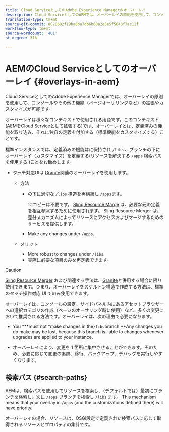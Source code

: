 ```yaml
---
title: Cloud ServiceとしてのAdobe Experience Managerのオーバーレイ
description: Cloud ServiceとしてのAEMでは、オーバーレイの原則を使用して、コンソールやその他の機能を拡張およびカスタマイズできます
translation-type: tm+mt
source-git-commit: 8028682f19ba6ba7db6b60a2e5e5f5843f7ac11f
workflow-type: tm+mt
source-wordcount: '401'
ht-degree: 31%

---
```



# AEMのCloud Serviceとしてのオーバーレイ {#overlays-in-aem}

Cloud ServiceとしてのAdobe Experience Managerでは、オーバーレイの原則を使用して、コンソールやその他の機能（ページオーサリングなど）の拡張やカスタマイズが可能です。

<!--
Adobe Experience Manager as a Cloud Service uses the principle of overlays to allow you to extend and customize the [consoles](/help/sites-developing/customizing-consoles-touch.md) and other functionality (for example, [page authoring](/help/sites-developing/customizing-page-authoring-touch.md)).
-->

オーバーレイは様々なコンテキストで使用される用語です。このコンテキスト(AEMをCloud Serviceとして拡張する)では、オーバーレイとは、定義済みの機能を取り込み、それに独自の定義を付加する（標準機能をカスタマイズする）ことです。

標準インスタンスでは、定義済みの機能はに保持され `/libs` 、ブランチの下にオーバーレイ（カスタマイズ）を定義する(リソースを解決する `/apps` 検索パスを使用する [](#search-paths) )ことをお勧めします。

* タッチ対応UIは [Granite](https://helpx.adobe.com/experience-manager/6-5/sites/developing/using/reference-materials/granite-ui/api/index.html)関連のオーバーレイを使用します。

   * 方法

      * の下に適切な `/libs` 構造を再構築し `/apps`ます。

         1:1コピーは不要です。 [Sling Resource Marge](/help/implementing/developing/introduction/sling-resource-merger.md) は、必要な元の定義を相互参照するために使用されます。 Sling Resource Merger は、差分メカニズムによってリソースにアクセスおよびマージするためのサービスを提供します。

      * Make any changes under `/apps`.
   * メリット

      * More robust to changes under `/libs`.
      * 実際に必要な項目のみを再定義できます。


<!-- Still links to reference material in 6.5 -->

>[!CAUTION]
>
>[Sling Resource Merger](/help/implementing/developing/introduction/sling-resource-merger.md) および関連する手法は、[Granite](https://helpx.adobe.com/experience-manager/6-5/sites/developing/using/reference-materials/granite-ui/api/index.html)と併用する場合に限り使用できます。つまり、オーバーレイをスケルトン構造で作成する方法は、標準のタッチ操作対応 UI でのみ使用できます。

オーバーレイは、コンソールの設定、サイドパネル内にあるアセットブラウザーへの選択カテゴリの作成（ページのオーサリング時に使用）など、多くの変更において推奨される方法です。オーバーレイは、次の理由で必要になります。

<!--
Overlays are the recommended method for many changes, such as [configuring your consoles](/help/sites-developing/customizing-consoles-touch.md#create-a-custom-console) or [creating your selection category to the asset browser in the side panel](/help/sites-developing/customizing-page-authoring-touch.md#add-new-selection-category-to-asset-browser) (used when authoring pages). They are required as:
-->

* You ***must not *make changes in the`/libs`branch **Any changes you do make may be lost, because this branch is liable to changes whenever upgrades are applied to your instance.

* オーバーレイにより、変更を 1 箇所に集中させることができます。そのため、必要に応じて変更の追跡、移行、バックアップ、デバッグを実行しやすくなります。

## 検索パス {#search-paths}

AEMは、検索パスを使用してリソースを検索し、（デフォルトでは）最初にブランチを検索し、次に `/apps` ブランチを検索し `/libs` ます。 This mechanism means that your overlay in `/apps` (and the customizations defined there) will have priority.

オーバーレイの場合、リソースは、OSGi設定で定義された検索パスに応じて取得されるリソースとプロパティの集計です。

<!--
## Example of Usage {#example-of-usage}

Some examples are covered when:

* [Customizing the Consoles](/help/sites-developing/customizing-consoles-touch.md)
* [Customizing Page Authoring](/help/sites-developing/customizing-page-authoring-touch.md)
-->